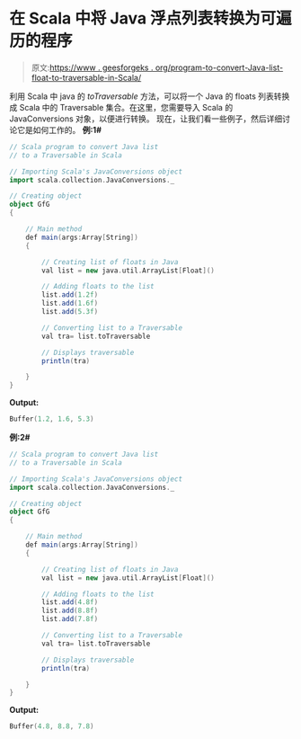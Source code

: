 # 在 Scala 中将 Java 浮点列表转换为可遍历的程序

> 原文:[https://www . geesforgeks . org/program-to-convert-Java-list-float-to-traversable-in-Scala/](https://www.geeksforgeeks.org/program-to-convert-java-list-of-floats-to-traversable-in-scala/)

利用 Scala 中 java 的 *toTraversable* 方法，可以将一个 Java 的 floats 列表转换成 Scala 中的 Traversable 集合。在这里，您需要导入 Scala 的 JavaConversions 对象，以便进行转换。
现在，让我们看一些例子，然后详细讨论它是如何工作的。
**例:1#**

```scala
// Scala program to convert Java list 
// to a Traversable in Scala

// Importing Scala's JavaConversions object
import scala.collection.JavaConversions._

// Creating object
object GfG
{ 

    // Main method
    def main(args:Array[String])
    {

        // Creating list of floats in Java
        val list = new java.util.ArrayList[Float]()

        // Adding floats to the list
        list.add(1.2f)
        list.add(1.6f)
        list.add(5.3f)

        // Converting list to a Traversable 
        val tra= list.toTraversable

        // Displays traversable 
        println(tra)

    }
}
```

**Output:**

```scala
Buffer(1.2, 1.6, 5.3)

```

**例:2#**

```scala
// Scala program to convert Java list
// to a Traversable in Scala

// Importing Scala's JavaConversions object
import scala.collection.JavaConversions._

// Creating object
object GfG
{ 

    // Main method
    def main(args:Array[String])
    {

        // Creating list of floats in Java
        val list = new java.util.ArrayList[Float]()

        // Adding floats to the list
        list.add(4.8f)
        list.add(8.8f)
        list.add(7.8f)

        // Converting list to a Traversable 
        val tra= list.toTraversable

        // Displays traversable 
        println(tra)

    }
}
```

**Output:**

```scala
Buffer(4.8, 8.8, 7.8)

```
